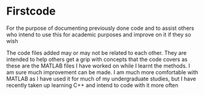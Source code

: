 # Firstcode
For the purpose of documenting previously done code and to assist others who intend to use this for academic purposes and improve on it if they so wish


The code files added may or may not be related to each other. They are intended to help others get a grip with concepts that the code covers
as these are the MATLAB files I have worked on while I learnt the methods. I am sure much improvement can be made.
I am much more comfortable with MATLAB as I have used it for much of my undergraduate studies, but I have recently taken up learning C++ and intend to code with it more often
